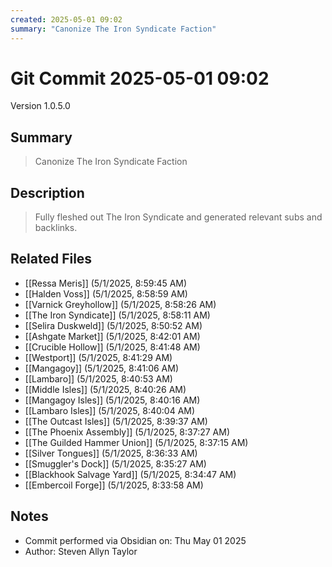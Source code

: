 ```yaml
---
created: 2025-05-01 09:02
summary: "Canonize The Iron Syndicate Faction"
---
```


# Git Commit 2025-05-01 09:02

Version 1.0.5.0

## Summary
> Canonize The Iron Syndicate Faction

## Description
> Fully fleshed out The Iron Syndicate and generated relevant subs and backlinks.

## Related Files
- [[Ressa Meris]] (5/1/2025, 8:59:45 AM)
- [[Halden Voss]] (5/1/2025, 8:58:59 AM)
- [[Varnick Greyhollow]] (5/1/2025, 8:58:26 AM)
- [[The Iron Syndicate]] (5/1/2025, 8:58:11 AM)
- [[Selira Duskweld]] (5/1/2025, 8:50:52 AM)
- [[Ashgate Market]] (5/1/2025, 8:42:01 AM)
- [[Crucible Hollow]] (5/1/2025, 8:41:48 AM)
- [[Westport]] (5/1/2025, 8:41:29 AM)
- [[Mangagoy]] (5/1/2025, 8:41:06 AM)
- [[Lambaro]] (5/1/2025, 8:40:53 AM)
- [[Middle Isles]] (5/1/2025, 8:40:26 AM)
- [[Mangagoy Isles]] (5/1/2025, 8:40:16 AM)
- [[Lambaro Isles]] (5/1/2025, 8:40:04 AM)
- [[The Outcast Isles]] (5/1/2025, 8:39:37 AM)
- [[The Phoenix Assembly]] (5/1/2025, 8:37:27 AM)
- [[The Guilded Hammer Union]] (5/1/2025, 8:37:15 AM)
- [[Silver Tongues]] (5/1/2025, 8:36:33 AM)
- [[Smuggler's Dock]] (5/1/2025, 8:35:27 AM)
- [[Blackhook Salvage Yard]] (5/1/2025, 8:34:47 AM)
- [[Embercoil Forge]] (5/1/2025, 8:33:58 AM)

## Notes
- Commit performed via Obsidian on: Thu May 01 2025
- Author: Steven Allyn Taylor

